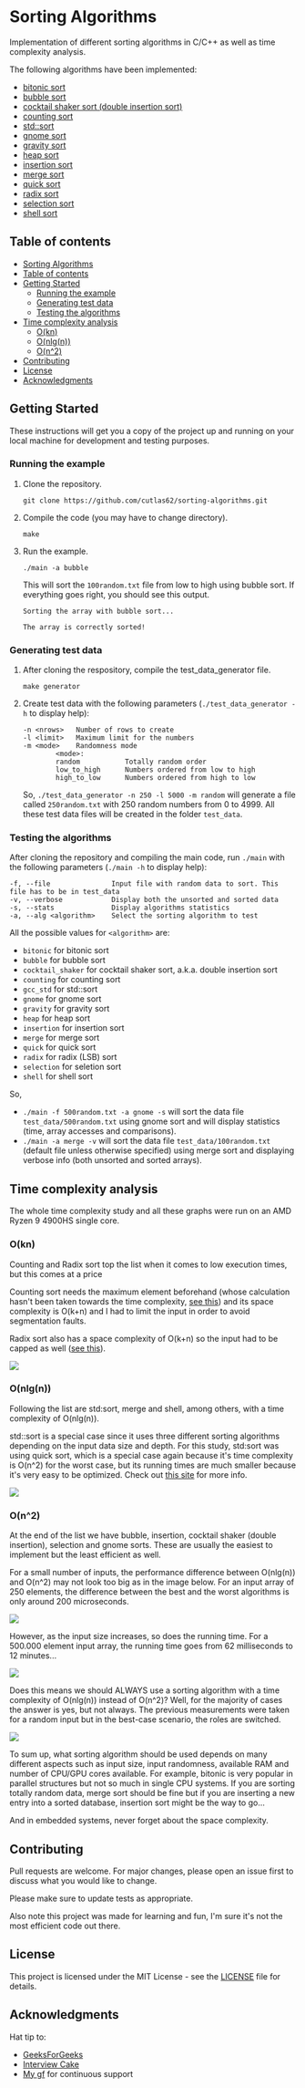 # Sorting Algorithms

Implementation of different sorting algorithms in C/C++ as well as time complexity analysis.

The following algorithms have been implemented:

- [bitonic sort](bitonic_sort/bitonic_sort.cpp)
- [bubble sort](bubble_sort/bubble_sort.cpp)
- [cocktail shaker sort (double insertion sort)](cocktail_shaker_sort/cocktail_shaker_sort.cpp)
- [counting sort](counting_sort/counting_sort.cpp)
- [std::sort](gcc_std_sort/gcc_std_sort.cpp)
- [gnome sort](gnome_sort/gnome_sort.cpp)
- [gravity sort](gravity_sort/gravity_sort.cpp)
- [heap sort](heap_sort/heap_sort.cpp)
- [insertion sort](insertion_sort/insertion_sort.cpp)
- [merge sort](merge_sort/merge_sort.cpp)
- [quick sort](quick_sort/quick_sort.cpp)
- [radix sort](radix_sort/radix_sort.cpp)
- [selection sort](selection_sort/selection_sort.cpp)
- [shell sort](shell_sort/shell_sort.cpp)

## Table of contents

<!--ts-->
   * [Sorting Algorithms](#sorting-algorithms)
   * [Table of contents](#table-of-contents)
   * [Getting Started](#getting-started)
      * [Running the example](#running-the-example)
      * [Generating test data](#generating-test-data)
      * [Testing the algorithms](#testing-the-algorithms)
   * [Time complexity analysis](#time-complexity-analysis)
      * [O(kn)](#okn)
      * [O(nlg(n))](#onlgn)
      * [O(n^2)](#on2)
   * [Contributing](#contributing)
   * [License](#license)
   * [Acknowledgments](#acknowledgments)
<!--te-->

## Getting Started

These instructions will get you a copy of the project up and running on your local machine for development and testing purposes.


### Running the example

1. Clone the repository.

    ```
    git clone https://github.com/cutlas62/sorting-algorithms.git
    ```

2. Compile the code (you may have to change directory).

    ```
    make
    ```

3. Run the example.

    ```
    ./main -a bubble
    ```

    This will sort the `100random.txt` file from low to high using bubble sort. If everything goes right, you should see this output.

    ```
    Sorting the array with bubble sort...

    The array is correctly sorted!
    ```



### Generating test data

1. After cloning the respository, compile the test_data_generator file.

    ```
    make generator
    ```

2. Create test data with the following parameters (`./test_data_generator -h` to display help):

    ```
    -n <nrows>   Number of rows to create
    -l <limit>   Maximum limit for the numbers
    -m <mode>    Randomness mode
            <mode>:
            random           Totally random order
            low_to_high      Numbers ordered from low to high
            high_to_low      Numbers ordered from high to low
    ```

    So, `./test_data_generator -n 250 -l 5000 -m random` will generate a file called `250random.txt` with 250 random numbers from 0 to 4999. All these test data files will be created in the folder `test_data`.



### Testing the algorithms

After cloning the repository and compiling the main code, run `./main` with the following parameters (`./main -h` to display help):

```
-f, --file               Input file with random data to sort. This file has to be in test_data
-v, --verbose            Display both the unsorted and sorted data
-s, --stats              Display algorithms statistics
-a, --alg <algorithm>    Select the sorting algorithm to test
```

All the possible values for `<algorithm>` are:

- `bitonic` for bitonic sort
- `bubble` for bubble sort
- `cocktail_shaker` for cocktail shaker sort, a.k.a. double insertion sort
- `counting` for counting sort
- `gcc_std` for std::sort
- `gnome` for gnome sort
- `gravity` for gravity sort
- `heap` for heap sort
- `insertion` for insertion sort
- `merge` for merge sort
- `quick` for quick sort
- `radix` for radix (LSB) sort
- `selection` for seletion sort
- `shell` for shell sort

So, 

- `./main -f 500random.txt -a gnome -s` will sort the data file `test_data/500random.txt` using gnome sort and will display statistics (time, array accesses and comparisons).
- `./main -a merge -v` will sort the data file `test_data/100random.txt` (default file unless otherwise specified) using merge sort and displaying verbose info (both unsorted and sorted arrays).


## Time complexity analysis

The whole time complexity study and all these graphs were run on an AMD Ryzen 9 4900HS single core.

### O(kn)

Counting and Radix sort top the list when it comes to low execution times, but this comes at a price

Counting sort needs the maximum element beforehand (whose calculation hasn't been taken towards the time complexity, [see this](counting_sort/counting_sort.cpp#L7)) and its space complexity is O(k+n) and I had to limit the input in order to avoid segmentation faults.

Radix sort also has a space complexity of O(k+n) so the input had to be capped as well ([see this](radix_sort/radix_sort.cpp#L11)).

<img src="./figures/O(kn).svg">

### O(nlg(n))

Following the list are std:sort, merge and shell, among others, with a time complexity of O(nlg(n)).

std::sort is a special case since it uses three different sorting algorithms depending on the input data size and depth. For this study, std:sort was using quick sort, which is a special case again because it's time complexity is O(n^2) for the worst case, but its running times are much smaller because it's very easy to be optimized. Check out [this site](https://www.khanacademy.org/computing/computer-science/algorithms/quick-sort/a/analysis-of-quicksort) for more info.


<img src="./figures/O(n lg(n)).svg">


### O(n^2)

At the end of the list we have bubble, insertion, cocktail shaker (double insertion), selection and gnome sorts. These are usually the easiest to implement but the least efficient as well.

For a small number of inputs, the performance difference between O(nlg(n)) and O(n^2) may not look too big as in the image below. For an input array of 250 elements, the difference between the best and the worst algorithms is only around 200 microseconds.

<img src="./figures/all_low_n.svg">

However, as the input size increases, so does the running time. For a 500.000 element input array, the running time goes from 62 milliseconds to 12 minutes...

<img src="./figures/all_high_n.svg">

Does this means we should ALWAYS use a sorting algorithm with a time complexity of O(nlg(n)) instead of O(n^2)? Well, for the majority of cases the answer is yes, but not always. The previous measurements were taken for a random input but in the best-case scenario, the roles are switched.

<img src="./figures/all_sorted_input.svg">

To sum up, what sorting algorithm should be used depends on many different aspects such as input size, input randomness, available RAM and number of CPU/GPU cores available. For example, bitonic is very popular in parallel structures but not so much in single CPU systems. If you are sorting totally random data, merge sort should be fine but if you are inserting a new entry into a sorted database, insertion sort might be the way to go...

And in embedded systems, never forget about the space complexity.


## Contributing
Pull requests are welcome. For major changes, please open an issue first to discuss what you would like to change.

Please make sure to update tests as appropriate.

Also note this project was made for learning and fun, I'm sure it's not the most efficient code out there.


## License

This project is licensed under the MIT License - see the [LICENSE](LICENSE) file for details.

## Acknowledgments

Hat tip to:

* [GeeksForGeeks](http://www.geeksforgeeks.org)
* [Interview Cake](http://www.interviewcake.com)
* [My gf](https://github.com/evaesteban) for continuous support
